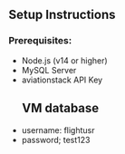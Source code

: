 ## Setup Instructions
### Prerequisites:
- Node.js (v14 or higher)
- MySQL Server
- aviationstack API Key
  ## VM database
- username: flightusr
- password; test123 
